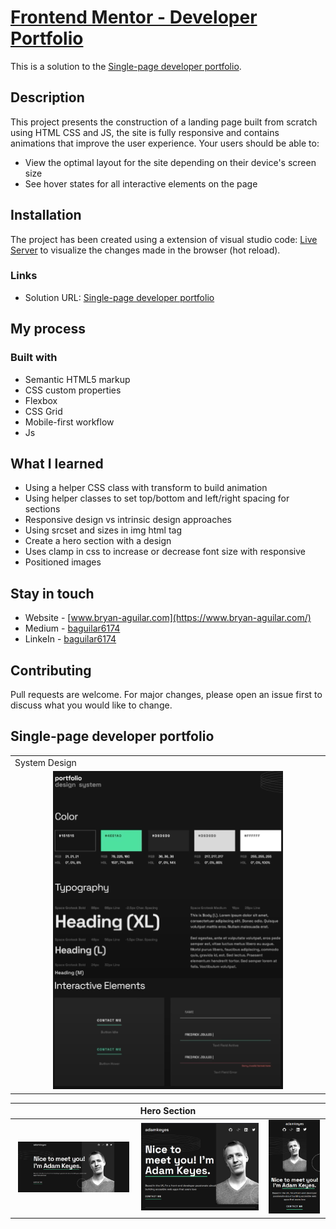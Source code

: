 # [Frontend Mentor - Developer Portfolio]()

This is a solution to the [Single-page developer portfolio](https://www.frontendmentor.io/challenges/singlepage-developer-portfolio-bBVj2ZPi-x).

## Description

This project presents the construction of a landing page built from scratch using HTML CSS and JS, the site is fully responsive and contains animations that improve the user experience. Your users should be able to:

- View the optimal layout for the site depending on their device's screen size
- See hover states for all interactive elements on the page

## Installation

The project has been created using a extension of visual studio code: [Live Server](https://marketplace.visualstudio.com/items?itemName=ritwickdey.LiveServer "Live Server") to visualize the changes made in the browser (hot reload).

### Links

- Solution URL: [Single-page developer portfolio]()

## My process

### Built with

- Semantic HTML5 markup
- CSS custom properties
- Flexbox
- CSS Grid
- Mobile-first workflow
- Js

## What I learned

- Using a helper CSS class with transform to build animation
- Using helper classes to set top/bottom and left/right spacing for sections
- Responsive design vs intrinsic design approaches
- Using srcset and sizes in img html tag
- Create a hero section with a design
- Uses clamp in css to increase or decrease font size with responsive
- Positioned images

## Stay in touch

- Website - [www.bryan-aguilar.com](https://www.bryan-aguilar.com/)
- Medium - [baguilar6174](https://baguilar6174.medium.com/)
- LinkeIn - [baguilar6174](https://www.linkedin.com/in/baguilar6174)

## Contributing

Pull requests are welcome. For major changes, please open an issue first to discuss what you would like to change.

## Single-page developer portfolio

<table>
  <tr>
    <td>System Design</td>
  </tr>
  <tr>
    <td align="center" valign="center"><img src="./media/design_system.png" width="75%"></td>
  </tr>
</table>

<table>
  <thead>
    <tr>
      <th colspan="3" style="text-align:center">Hero Section</th>
    </tr>
  </thead>
  <tr>
    <td align="center" valign="center"><img src="./media/hero_desktop.png" width="95%"></td>
    <td align="center" valign="center"><img src="./media/hero_tablet.png" width="100%"></td>
    <td align="center" valign="center"><img src="./media/hero_mobile.png" width="95%"></td>
  </tr>
</table>

